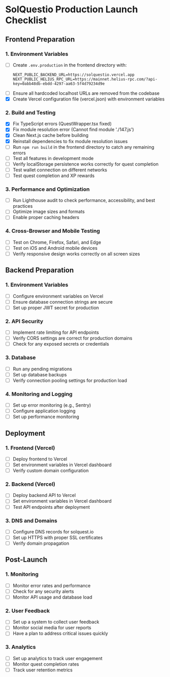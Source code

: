 # SolQuestio Production Launch Checklist

## Frontend Preparation

### 1. Environment Variables
- [ ] Create `.env.production` in the frontend directory with:
  ```
  NEXT_PUBLIC_BACKEND_URL=https://solquestio.vercel.app
  NEXT_PUBLIC_HELIUS_RPC_URL=https://mainnet.helius-rpc.com/?api-key=0abb48db-ebdd-4297-aa63-5f4d79234d9e
  ```
- [ ] Ensure all hardcoded localhost URLs are removed from the codebase
- [x] Create Vercel configuration file (vercel.json) with environment variables

### 2. Build and Testing
- [x] Fix TypeScript errors (QuestWrapper.tsx fixed)
- [x] Fix module resolution error (Cannot find module './147.js')
- [x] Clean Next.js cache before building
- [x] Reinstall dependencies to fix module resolution issues
- [ ] Run `npm run build` in the frontend directory to catch any remaining errors
- [ ] Test all features in development mode
- [ ] Verify localStorage persistence works correctly for quest completion
- [ ] Test wallet connection on different networks
- [ ] Test quest completion and XP rewards

### 3. Performance and Optimization
- [ ] Run Lighthouse audit to check performance, accessibility, and best practices
- [ ] Optimize image sizes and formats
- [ ] Enable proper caching headers

### 4. Cross-Browser and Mobile Testing
- [ ] Test on Chrome, Firefox, Safari, and Edge
- [ ] Test on iOS and Android mobile devices
- [ ] Verify responsive design works correctly on all screen sizes

## Backend Preparation

### 1. Environment Variables
- [ ] Configure environment variables on Vercel
- [ ] Ensure database connection strings are secure 
- [ ] Set up proper JWT secret for production

### 2. API Security
- [ ] Implement rate limiting for API endpoints
- [ ] Verify CORS settings are correct for production domains
- [ ] Check for any exposed secrets or credentials

### 3. Database
- [ ] Run any pending migrations
- [ ] Set up database backups
- [ ] Verify connection pooling settings for production load

### 4. Monitoring and Logging
- [ ] Set up error monitoring (e.g., Sentry)
- [ ] Configure application logging
- [ ] Set up performance monitoring

## Deployment

### 1. Frontend (Vercel)
- [ ] Deploy frontend to Vercel
- [ ] Set environment variables in Vercel dashboard
- [ ] Verify custom domain configuration

### 2. Backend (Vercel)
- [ ] Deploy backend API to Vercel
- [ ] Set environment variables in Vercel dashboard
- [ ] Test API endpoints after deployment

### 3. DNS and Domains
- [ ] Configure DNS records for solquest.io
- [ ] Set up HTTPS with proper SSL certificates
- [ ] Verify domain propagation

## Post-Launch

### 1. Monitoring
- [ ] Monitor error rates and performance
- [ ] Check for any security alerts
- [ ] Monitor API usage and database load

### 2. User Feedback
- [ ] Set up a system to collect user feedback
- [ ] Monitor social media for user reports
- [ ] Have a plan to address critical issues quickly

### 3. Analytics
- [ ] Set up analytics to track user engagement
- [ ] Monitor quest completion rates
- [ ] Track user retention metrics 